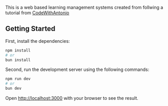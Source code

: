 This is a web based learning management systems created from follwing a tutorial from [CodeWithAntonio](https://www.codewithantonio.com/projects/lms-platform)

## Getting Started

First, install the dependencies:

```bash
npm install
# or
bun install
```

Second, run the development server using the following commands:

```bash
npm run dev
# or
bun dev
```

Open [http://localhost:3000](http://localhost:3000) with your browser to see the result.

